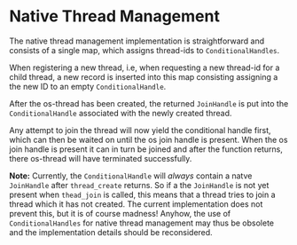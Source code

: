 # Native Thread Management
The native thread management implementation is straightforward and consists of a single map, which assigns thread-ids to `ConditionalHandles`.

When registering a new thread, i.e, when requesting a new thread-id for a child thread, a new record is inserted into this map consisting assigning a the new ID to an empty `ConditionalHandle`.

After the os-thread has been created, the returned `JoinHandle` is put into the `ConditionalHandle` associated with the newly created thread.

Any attempt to join the thread will now yield the conditional handle first, which can then be waited on until the os join handle is present. When the os join handle is present it can in turn be joined and after the function returns, there os-thread will have terminated successfully.

**Note:** Currently, the `ConditionalHandle` will _always_ contain a natve `JoinHandle` after `thread_create` returns. So if a the `JoinHandle` is not yet present when `thead_join` is called, this means that a thread tries to join a thread which it has not created. The current implementation does not prevent this, but it is of course madness! Anyhow, the use of `ConditionalHandles` for native thread management may thus be obsolete and the implementation details should be reconsidered.